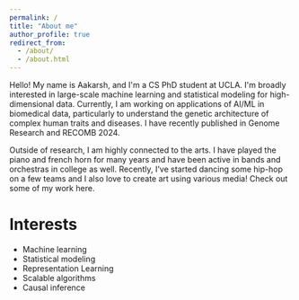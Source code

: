 ```yaml
---
permalink: /
title: "About me"
author_profile: true
redirect_from: 
  - /about/
  - /about.html
---
```


Hello! My name is Aakarsh, and I'm a CS PhD student at UCLA. I'm broadly interested in large-scale machine learning and statistical modeling for high-dimensional data. Currently, I am working on applications of AI/ML in biomedical data, particularly to understand the genetic architecture of complex human traits and diseases. I have recently published in Genome Research and RECOMB 2024.

Outside of research, I am highly connected to the arts. I have played the piano and french horn for many years and have been active in bands and orchestras in college as well. Recently, I've started dancing some hip-hop on a few teams and I also love to create art using various media! Check out some of my work here.

Interests
======
- Machine learning
- Statistical modeling
- Representation Learning
- Scalable algorithms
- Causal inference